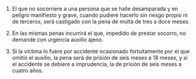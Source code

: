 1. El que no socorriere a una persona que se halle desamparada y en peligro manifiesto y grave, cuando pudiere hacerlo sin riesgo propio ni de terceros, será castigado con la pena de multa de tres a doce meses.

2. En las mismas penas incurrirá el que, impedido de prestar socorro, no demande con urgencia auxilio ajeno.

3. Si la víctima lo fuere por accidente ocasionado fortuitamente por el que omitió el auxilio, la pena será de prisión de seis meses a 18 meses, y si el accidente se debiere a imprudencia, la de prisión de seis meses a cuatro años.